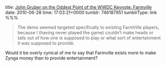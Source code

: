 title: [John Gruber on the Oddest Point of the WWDC Keynote: Farmville](http://daringfireball.net/2010/06/wwdc_wrapup)
date: 2010-06-28
time: 17:03:21+0000
tumblr: 746187951
tumblrType: link
%%%

> The demo seemed targeted specifically to existing FarmVille players, because I (having never played the game) couldn’t make heads or tails out of how one is supposed to play or what sort of entertainment it was supposed to provide.

Would it be overly cynical of me to say that Farmville exists more to make Zynga money than to provide entertainment?
